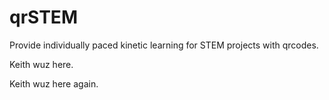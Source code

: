 qrSTEM
======

Provide individually paced kinetic learning for STEM projects with qrcodes.

Keith wuz here.

Keith wuz here again.

